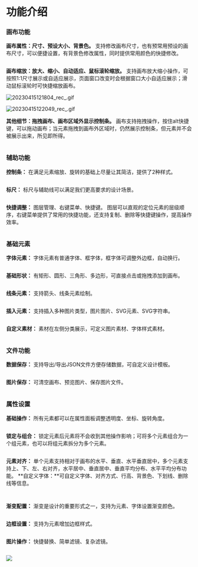# 功能介绍

### 画布功能

**画布属性：尺寸、预设大小、背景色。** 支持修改画布尺寸，也有预常用预设的画布尺寸，可以便捷设置，有背景色修改属性，同时提供常用颜色的快捷修改。&#x20;

<figure><img src="https://p3-juejin.byteimg.com/tos-cn-i-k3u1fbpfcp/044e2d09049f489f9341263862674fb9~tplv-k3u1fbpfcp-zoom-in-crop-mark:1512:0:0:0.awebp" alt=""><figcaption></figcaption></figure>

**画布缩放：放大、缩小、自动适应、鼠标滚轮缩放。** 支持画布放大缩小操作，可按照1:1尺寸展示或自适应展示，页面窗口改变时会根据窗口大小自适应展示；滑动鼠标滚轮时可快捷缩放画布。

![20230415121804\_rec\_.gif](https://p3-juejin.byteimg.com/tos-cn-i-k3u1fbpfcp/6950ef15074c494e9d277a5b46c2c9f2\~tplv-k3u1fbpfcp-zoom-in-crop-mark:1512:0:0:0.awebp)

![20230415122049\_rec\_.gif](https://p3-juejin.byteimg.com/tos-cn-i-k3u1fbpfcp/570f0c1bb2434593949b65234972f1b4\~tplv-k3u1fbpfcp-zoom-in-crop-mark:1512:0:0:0.awebp)

**其他细节：拖拽画布、画布区域外显示控制条。** 画布支持拖拽操作，按住alt快捷键，可以拖动画布；当元素拖拽到画布外区域时，仍然展示控制条，但元素并不会被展示出来，所见即所得。&#x20;

<figure><img src="https://p3-juejin.byteimg.com/tos-cn-i-k3u1fbpfcp/9b050ef702a4449dbce41b27a525a7e2~tplv-k3u1fbpfcp-zoom-in-crop-mark:1512:0:0:0.awebp" alt=""><figcaption></figcaption></figure>

### 辅助功能

**控制条：** 在满足元素缩放、旋转的基础上尽量让其简洁，提供了2种样式。&#x20;

<figure><img src="https://p3-juejin.byteimg.com/tos-cn-i-k3u1fbpfcp/69bba9a276e24db99653513bafb23f75~tplv-k3u1fbpfcp-zoom-in-crop-mark:1512:0:0:0.awebp" alt=""><figcaption></figcaption></figure>

**标尺：** 标尺与辅助线可以满足我们更高要求的设计场景。&#x20;

<figure><img src="https://p3-juejin.byteimg.com/tos-cn-i-k3u1fbpfcp/3489af30b75e4ecdbd037f7dddfbd10a~tplv-k3u1fbpfcp-zoom-in-crop-mark:1512:0:0:0.awebp" alt=""><figcaption></figcaption></figure>

**快捷调整：** 图层管理、右键菜单、快捷键。 图层可以直观的定位元素的层级顺序，右键菜单提供了常用的快捷功能，还支持复制、删除等快捷键操作，提高操作效率。&#x20;

<figure><img src="https://p3-juejin.byteimg.com/tos-cn-i-k3u1fbpfcp/559b2176cb3e4ce0bc973d27cd58d705~tplv-k3u1fbpfcp-zoom-in-crop-mark:1512:0:0:0.awebp" alt=""><figcaption></figcaption></figure>

### 基础元素

**字体元素：** 字体元素有普通字体、框字体，框字体可调整外边框，自动换行。&#x20;

<figure><img src="https://p3-juejin.byteimg.com/tos-cn-i-k3u1fbpfcp/8b2dd53747534bbba5273787cced287a~tplv-k3u1fbpfcp-zoom-in-crop-mark:1512:0:0:0.awebp" alt=""><figcaption></figcaption></figure>

**基础形状：** 有矩形、圆形、三角形、多边形，可直接点击或拖拽添加到画布。&#x20;

<figure><img src="https://p3-juejin.byteimg.com/tos-cn-i-k3u1fbpfcp/cafa5a10f62049cdbd7a6f0d10760e29~tplv-k3u1fbpfcp-zoom-in-crop-mark:1512:0:0:0.awebp" alt=""><figcaption></figcaption></figure>

**线条元素：** 支持箭头、线条元素绘制。&#x20;

<figure><img src="https://p3-juejin.byteimg.com/tos-cn-i-k3u1fbpfcp/1209cdaee70b4f38b7eef8987d6d676d~tplv-k3u1fbpfcp-zoom-in-crop-mark:1512:0:0:0.awebp" alt=""><figcaption></figcaption></figure>

**插入元素：** 支持插入多种图片类型，图片图片、SVG元素、SVG字符串。&#x20;

<figure><img src="https://p3-juejin.byteimg.com/tos-cn-i-k3u1fbpfcp/ba18715bb24d46719d8883a90d127152~tplv-k3u1fbpfcp-zoom-in-crop-mark:1512:0:0:0.awebp" alt=""><figcaption></figcaption></figure>

**自定义素材：** 素材在左侧分类展示，可定义图片素材、字体样式素材。&#x20;

<figure><img src="https://p3-juejin.byteimg.com/tos-cn-i-k3u1fbpfcp/c97231aaa1f145f1965c1a7ee935e442~tplv-k3u1fbpfcp-zoom-in-crop-mark:1512:0:0:0.awebp" alt=""><figcaption></figcaption></figure>

### 文件功能

**数据保存：** 支持导出/导出JSON文件方便存储数据，可自定义设计模板。&#x20;

<figure><img src="https://p3-juejin.byteimg.com/tos-cn-i-k3u1fbpfcp/7ff449fe3b9b4f08b5e51f5072b164ae~tplv-k3u1fbpfcp-zoom-in-crop-mark:1512:0:0:0.awebp" alt=""><figcaption></figcaption></figure>

**图片保存：** 可清空画布、预览图片、保存图片文件。&#x20;

<figure><img src="https://p3-juejin.byteimg.com/tos-cn-i-k3u1fbpfcp/dd9b6eef8f2d46a284acccaa15710f39~tplv-k3u1fbpfcp-zoom-in-crop-mark:1512:0:0:0.awebp" alt=""><figcaption></figcaption></figure>

### 属性设置

**基础操作：** 所有元素都可以在属性面板调整透明度、坐标、旋转角度。&#x20;

<figure><img src="https://p3-juejin.byteimg.com/tos-cn-i-k3u1fbpfcp/457b96af734d4a03bfeb003de4d04865~tplv-k3u1fbpfcp-zoom-in-crop-mark:1512:0:0:0.awebp" alt=""><figcaption></figcaption></figure>

**锁定与组合：** 锁定元素后元素将不会收到其他操作影响；可将多个元素组合为一个组元素，也可以将组元素拆分为多个元素。&#x20;

<figure><img src="https://p3-juejin.byteimg.com/tos-cn-i-k3u1fbpfcp/ed1d836659d849d0ba115a5ec2e3b959~tplv-k3u1fbpfcp-zoom-in-crop-mark:1512:0:0:0.awebp" alt=""><figcaption></figcaption></figure>

**元素对齐：** 单个元素支持相对于画布的水平、垂直、水平垂直居中，多个元素支持上、下、左、右对齐，水平居中、垂直居中、垂直平均分布、水平平均分布功能。  \*\*自定义字体：\*\*可自定义字体、对齐方式、行高、背景色、下划线、删除线等信息。&#x20;

<figure><img src="https://p3-juejin.byteimg.com/tos-cn-i-k3u1fbpfcp/4eae4c5d03474d28b25fa64e82ef87e4~tplv-k3u1fbpfcp-zoom-in-crop-mark:1512:0:0:0.awebp" alt=""><figcaption></figcaption></figure>

<figure><img src="https://p3-juejin.byteimg.com/tos-cn-i-k3u1fbpfcp/b71eae7cab77489d8ffb51edb3c66f11~tplv-k3u1fbpfcp-zoom-in-crop-mark:1512:0:0:0.awebp" alt=""><figcaption></figcaption></figure>

**渐变配置：** 渐变是设计的重要形式之一，支持为元素、字体设置渐变颜色。&#x20;

<figure><img src="https://p3-juejin.byteimg.com/tos-cn-i-k3u1fbpfcp/daf12add8983481cb2a11bcd0a33614e~tplv-k3u1fbpfcp-zoom-in-crop-mark:1512:0:0:0.awebp" alt=""><figcaption></figcaption></figure>

**边框设置：** 支持为元素增加边框样式。&#x20;

<figure><img src="https://p3-juejin.byteimg.com/tos-cn-i-k3u1fbpfcp/349ce94cbc0f4aae99ec59d72ea73346~tplv-k3u1fbpfcp-zoom-in-crop-mark:1512:0:0:0.awebp" alt=""><figcaption></figcaption></figure>

**图片操作：** 快捷替换、简单滤镜、复杂滤镜。&#x20;

<figure><img src="https://p3-juejin.byteimg.com/tos-cn-i-k3u1fbpfcp/4998294d7f11404fad58321bfb4f22ae~tplv-k3u1fbpfcp-zoom-in-crop-mark:1512:0:0:0.awebp" alt=""><figcaption></figcaption></figure>

![](https://p3-juejin.byteimg.com/tos-cn-i-k3u1fbpfcp/f21f01ec7ccd40458693d0e0b8cb43a7\~tplv-k3u1fbpfcp-zoom-in-crop-mark:1512:0:0:0.awebp)

###
